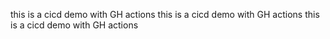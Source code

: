 this is a cicd demo with GH actions
this is a cicd demo with GH actions
this is a cicd demo with GH actions
